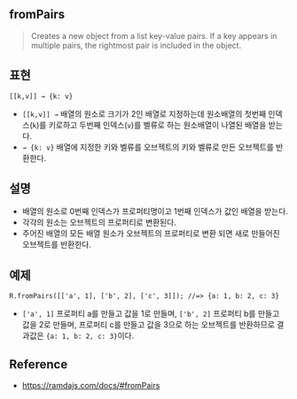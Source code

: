 ## fromPairs
> Creates a new object from a list key-value pairs. If a key appears in multiple pairs, the rightmost pair is included in the object.

## 표현
```
[[k,v]] → {k: v}
```
- `[[k,v]] →` 배열의 원소로 크기가 2인 배열로 지정하는데 원소배열의 첫번째 인덱스(`k`)를 키로하고 두번째 인덱스(`v`)를 벨류로 하는 원소배열이 나열된 배열을 받는다.
- `→ {k: v}` 배열에 지정한 키와 벨류를 오브젝트의 키와 벨류로 만든 오브젝트를 반환한다.

## 설명
- 배열의 원소로 0번째 인덱스가 프로퍼티명이고 1번째 인덱스가 값인 배열을 받는다.
- 각각의 원소는 오브젝트의 프로퍼티로 변환된다.
- 주어진 배열의 모든 배열 원소가 오브젝트의 프로퍼티로 변환 되면 새로 만들어진 오브젝트를 반환한다.

## 예제
```
R.fromPairs([['a', 1], ['b', 2], ['c', 3]]); //=> {a: 1, b: 2, c: 3}
```
- `['a', 1]` 프로퍼티 a를 만들고 값을 1로 만들며, `['b', 2]` 프로퍼티 b를 만들고 값을 2로 만들며, 프로퍼티 c를 만들고 값을 3으로 하는 오브젝트를 반환하므로 결과값은 `{a: 1, b: 2, c: 3}`이다.

## Reference
- https://ramdajs.com/docs/#fromPairs
